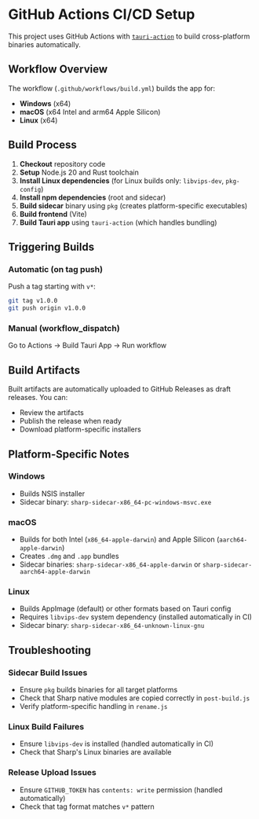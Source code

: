 # GitHub Actions CI/CD Setup

This project uses GitHub Actions with [`tauri-action`](https://github.com/tauri-apps/tauri-action) to build cross-platform binaries automatically.

## Workflow Overview

The workflow (`.github/workflows/build.yml`) builds the app for:
- **Windows** (x64)
- **macOS** (x64 Intel and arm64 Apple Silicon)
- **Linux** (x64)

## Build Process

1. **Checkout** repository code
2. **Setup** Node.js 20 and Rust toolchain
3. **Install Linux dependencies** (for Linux builds only: `libvips-dev`, `pkg-config`)
4. **Install npm dependencies** (root and sidecar)
5. **Build sidecar** binary using `pkg` (creates platform-specific executables)
6. **Build frontend** (Vite)
7. **Build Tauri app** using `tauri-action` (which handles bundling)

## Triggering Builds

### Automatic (on tag push)
Push a tag starting with `v*`:
```bash
git tag v1.0.0
git push origin v1.0.0
```

### Manual (workflow_dispatch)
Go to Actions → Build Tauri App → Run workflow

## Build Artifacts

Built artifacts are automatically uploaded to GitHub Releases as draft releases. You can:
- Review the artifacts
- Publish the release when ready
- Download platform-specific installers

## Platform-Specific Notes

### Windows
- Builds NSIS installer
- Sidecar binary: `sharp-sidecar-x86_64-pc-windows-msvc.exe`

### macOS
- Builds for both Intel (`x86_64-apple-darwin`) and Apple Silicon (`aarch64-apple-darwin`)
- Creates `.dmg` and `.app` bundles
- Sidecar binaries: `sharp-sidecar-x86_64-apple-darwin` or `sharp-sidecar-aarch64-apple-darwin`

### Linux
- Builds AppImage (default) or other formats based on Tauri config
- Requires `libvips-dev` system dependency (installed automatically in CI)
- Sidecar binary: `sharp-sidecar-x86_64-unknown-linux-gnu`

## Troubleshooting

### Sidecar Build Issues
- Ensure `pkg` builds binaries for all target platforms
- Check that Sharp native modules are copied correctly in `post-build.js`
- Verify platform-specific handling in `rename.js`

### Linux Build Failures
- Ensure `libvips-dev` is installed (handled automatically in CI)
- Check that Sharp's Linux binaries are available

### Release Upload Issues
- Ensure `GITHUB_TOKEN` has `contents: write` permission (handled automatically)
- Check that tag format matches `v*` pattern

